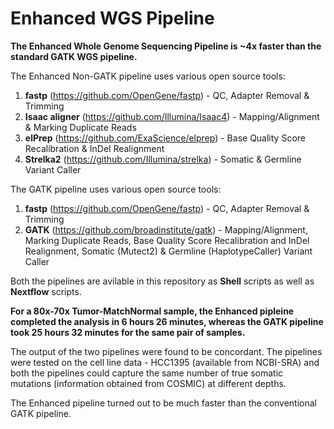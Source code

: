 # Enhanced WGS Pipeline

**The Enhanced Whole Genome Sequencing Pipeline is ~4x faster than the standard GATK WGS pipeline.**

The Enhanced Non-GATK pipeline uses various open source tools:
1. **fastp** (https://github.com/OpenGene/fastp) - QC, Adapter Removal & Trimming
2. **Isaac aligner** (https://github.com/Illumina/Isaac4) - Mapping/Alignment & Marking Duplicate Reads
3. **elPrep** (https://github.com/ExaScience/elprep) - Base Quality Score Recalibration & InDel Realignment
4. **Strelka2** (https://github.com/Illumina/strelka) - Somatic & Germline Variant Caller

The GATK pipeline uses various open source tools:
1. **fastp** (https://github.com/OpenGene/fastp) - QC, Adapter Removal & Trimming
2. **GATK** (https://github.com/broadinstitute/gatk) - Mapping/Alignment, Marking Duplicate Reads, Base Quality Score Recalibration and InDel Realignment, Somatic (Mutect2) & Germline (HaplotypeCaller) Variant Caller

Both the pipelines are avilable in this repository as **Shell** scripts as well as **Nextflow** scripts.

**For a 80x-70x Tumor-MatchNormal sample, the Enhanced pipleine completed the analysis in 6 hours 26 minutes, whereas the GATK pipeline took 25 hours 32 minutes for the same pair of samples.**

The output of the two pipelines were found to be concordant. The pipelines were tested on the cell line data - HCC1395 (available from NCBI-SRA) and both the pipelines could capture the same number of true somatic mutations (information obtained from COSMIC) at different depths.

The Enhanced pipeline turned out to be much faster than the conventional GATK pipeline.




